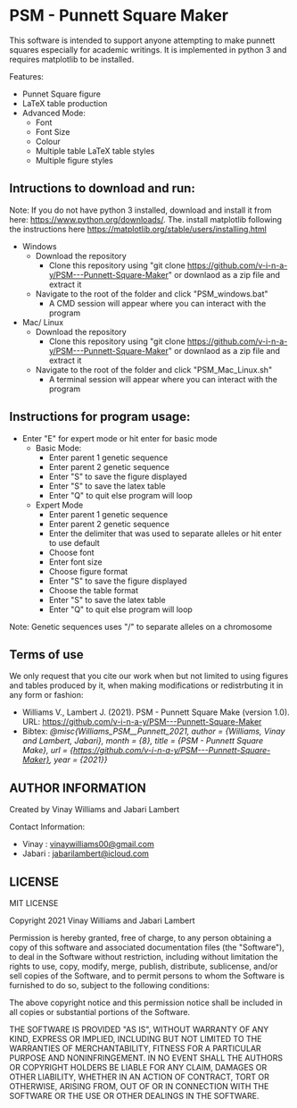 # PSM - Punnett Square Maker

This software is intended to support anyone attempting to make punnett squares especially for academic writings. It is implemented in python 3 and requires matplotlib to be installed.

Features:
- Punnet Square figure
- LaTeX table production
- Advanced Mode:
    - Font
    - Font Size
    - Colour
    - Multiple table LaTeX table styles
    - Multiple figure styles
    
## Intructions to download and run:

Note: If you do not have python 3 installed, download and install it from here: https://www.python.org/downloads/. The. install matplotlib following the instructions here https://matplotlib.org/stable/users/installing.html

- Windows
  - Download the repository
    - Clone this repository using "git clone https://github.com/v-i-n-a-y/PSM---Punnett-Square-Maker" or downlaod as a zip file and extract it
  - Navigate to the root of the folder and click "PSM_windows.bat"
    - A CMD session will appear where you can interact with the program
- Mac/ Linux
  - Download the repository
    - Clone this repository using "git clone https://github.com/v-i-n-a-y/PSM---Punnett-Square-Maker" or downlaod as a zip file and extract it
  - Navigate to the root of the folder and click "PSM_Mac_Linux.sh"
    - A terminal session will appear where you can interact with the program
 
## Instructions for program usage:
 - Enter "E" for expert mode or hit enter for basic mode
    - Basic Mode:
      - Enter parent 1 genetic sequence
      - Enter parent 2 genetic sequence
      - Enter "S" to save the figure displayed
      - Enter "S" to save the latex table
      - Enter "Q" to quit else program will loop
    - Expert Mode
      - Enter parent 1 genetic sequence
      - Enter parent 2 genetic sequence
      - Enter the delimiter that was used to separate alleles or hit enter to use default
      - Choose font
      - Enter font size
      - Choose figure format
      - Enter "S" to save the figure displayed
      - Choose the table format
      - Enter "S" to save the latex table
      - Enter "Q" to quit else program will loop
      
Note: Genetic sequences uses "/" to separate alleles on a chromosome
## Terms of use

We only request that you cite our work when but not limited to using figures and tables produced by it, when making modifications or redistrbuting it in any form or fashion:
 - Williams V., Lambert J. (2021). PSM - Punnett Square Make (version 1.0). URL: https://github.com/v-i-n-a-y/PSM---Punnett-Square-Maker
 - Bibtex: *@misc{Williams_PSM__Punnett_2021, author = {Williams, Vinay and Lambert, Jabari}, month = {8}, title = {PSM - Punnett Square Make}, url = {https://github.com/v-i-n-a-y/PSM---Punnett-Square-Maker}, year = {2021}}*


## AUTHOR INFORMATION

Created by Vinay Williams and Jabari Lambert

Contact Information:

- Vinay  : vinaywilliams00@gmail.com
- Jabari : jabarilambert@icloud.com

## LICENSE

MIT LICENSE

Copyright 2021 Vinay Williams and Jabari Lambert

Permission is hereby granted, free of charge, to any person obtaining a copy of this software and associated documentation files (the "Software"), to deal in the Software without restriction, including without limitation the rights to use, copy, modify, merge, publish, distribute, sublicense, and/or sell copies of the Software, and to permit persons to whom the Software is furnished to do so, subject to the following conditions:

The above copyright notice and this permission notice shall be included in all copies or substantial portions of the Software.

THE SOFTWARE IS PROVIDED "AS IS", WITHOUT WARRANTY OF ANY KIND, EXPRESS OR IMPLIED, INCLUDING BUT NOT LIMITED TO THE WARRANTIES OF MERCHANTABILITY, FITNESS FOR A PARTICULAR PURPOSE AND NONINFRINGEMENT. IN NO EVENT SHALL THE AUTHORS OR COPYRIGHT HOLDERS BE LIABLE FOR ANY CLAIM, DAMAGES OR OTHER LIABILITY, WHETHER IN AN ACTION OF CONTRACT, TORT OR OTHERWISE, ARISING FROM, OUT OF OR IN CONNECTION WITH THE SOFTWARE OR THE USE OR OTHER DEALINGS IN THE SOFTWARE.
